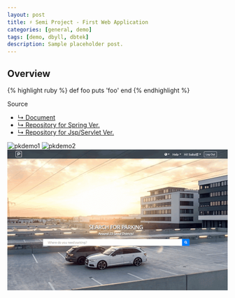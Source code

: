 ```yaml
---
layout: post
title: ♯ Semi Project - First Web Application
categories: [general, demo]
tags: [demo, dbyll, dbtek]
description: Sample placeholder post.
---
```


## Overview
{% highlight ruby %}
def foo
  puts 'foo'
end
{% endhighlight %}

Source
- [↳ Document](https://jnuho.github.io/ParkingSpring)
- [↳ Repository for Spring Ver.](https://github.com/fggo/ParkingSpring)
- [↳ Repository for Jsp/Servlet Ver.](https://github.com/fggo/Parking)

![pkdemo1](assets/images/pkdemo1.gif)
![pkdemo2](assets/images/pkdemo2.gif)
![pkdemo3](assets/images/pkdemo3.gif)
